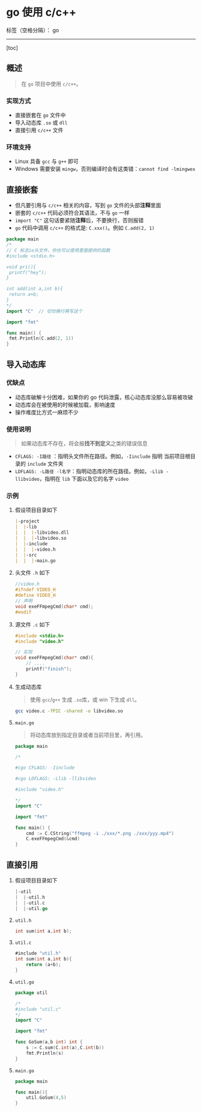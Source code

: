 # go 使用 c/c++

标签（空格分隔）： go

---

[toc]

## 概述

> 在 `go` 项目中使用 `c/c++`。

### 实现方式

- 直接嵌套在 `go` 文件中
- 导入动态库 `.so` 或 `dll`
- 直接引用 `c/c++` 文件

### 环境支持

- Linux 具备 `gcc` 与 `g++` 即可
- Windows 需要安装 `mingw`，否则编译时会有这类错：`cannot find -lmingwex`

## 直接嵌套

- 但凡要引用与 `c/c++` 相关的内容，写到 `go` 文件的头部**注释**里面
- 嵌套的 `c/c++` 代码必须符合其语法，不与 `go` 一样
- `import "C"` 这句话要紧随**注释**后，不要换行，否则报错
- `go` 代码中调用 `c/c++` 的格式是: `C.xxx()`。例如 `C.add(2, 1)`

```go
package main
/*
// C 标志io头文件，你也可以使用里面提供的函数
#include <stdio.h> 

void pri(){
 printf("hey");
}

int add(int a,int b){
 return a+b;
}
*/
import "C"  // 切勿换行再写这个

import "fmt"

func main() {
 fmt.Println(C.add(2, 1))
}
```

## 导入动态库

### 优缺点

- 动态库破解十分困难，如果你的 go 代码泄露，核心动态库没那么容易被攻破
- 动态库会在被使用的时候被加载，影响速度
- 操作难度比方式一麻烦不少

### 使用说明

> 如果动态库不存在，将会报**找不到定义**之类的错误信息

- `CFLAGS: -I路径` ：指明头文件所在路径。例如，`-Iinclude` 指明 当前项目根目录的 `include` 文件夹
- `LDFLAGS: -L路径 -l名字`：指明动态库的所在路径。例如，`-Llib -llibvideo`，指明在 `lib` 下面以及它的名字 `video`

### 示例

1. 假设项目目录如下

    ```md
    |-project
    |  |-lib
    |  |  |-libvideo.dll
    |  |  |-libvideo.so
    |  |-include
    |  |  |-video.h
    |  |-src
    |  |  |-main.go
    ```

1. 头文件 `.h` 如下

    ```C
    //video.h
    #ifndef VIDEO_H
    #define VIDEO_H
    // 声明
    void exeFFmpegCmd(char* cmd); 
    #endif
    ```

1. 源文件 `.c` 如下

    ```C
    #include <stdio.h>
    #include "video.h"
    
    // 实现
    void exeFFmpegCmd(char* cmd){ 
        // ....
        printf("finish");
    }
    ```

1. 生成动态库
    > 使用 `gcc`/`g++` 生成 `.so`库，或 win 下生成 `dll`。

    ```bash
    gcc video.c -fPIC -shared -o libvideo.so
    ```

1. `main.go`
    > 将动态库放到指定目录或者当前项目里，再引用。

    ```go
    package main
    
    /*
    
    #cgo CFLAGS: -Iinclude
    
    #cgo LDFLAGS: -Llib -llibvideo
    
    #include "video.h"
    
    */
    import "C"
    
    import "fmt"
    
    func main() {
        cmd := C.CString("ffmpeg -i ./xxx/*.png ./xxx/yyy.mp4")
        C.exeFFmpegCmd(&cmd)
    }
    ```

## 直接引用

1. 假设项目目录如下

    ```go
    |-util
    |  |-util.h
    |  |-util.c
    |  |-util.go
    ```

1. `util.h`

    ```go
    int sum(int a,int b);
    ```

1. `util.c`

    ```go
    #include "util.h"
    int sum(int a,int b){
        return (a+b);
    }
    ```

1. `util.go`

    ```go
    package util
    
    /*
    #include "util.c"
    */
    import "C"
    
    import "fmt"
    
    func GoSum(a,b int) int {
        s := C.sum(C.int(a),C.int(b))
        fmt.Println(s)
    }
    ```

1. `main.go`

    ```go
    package main
    
    func main(){
        util.GoSum(4,5)
    }
    ```
